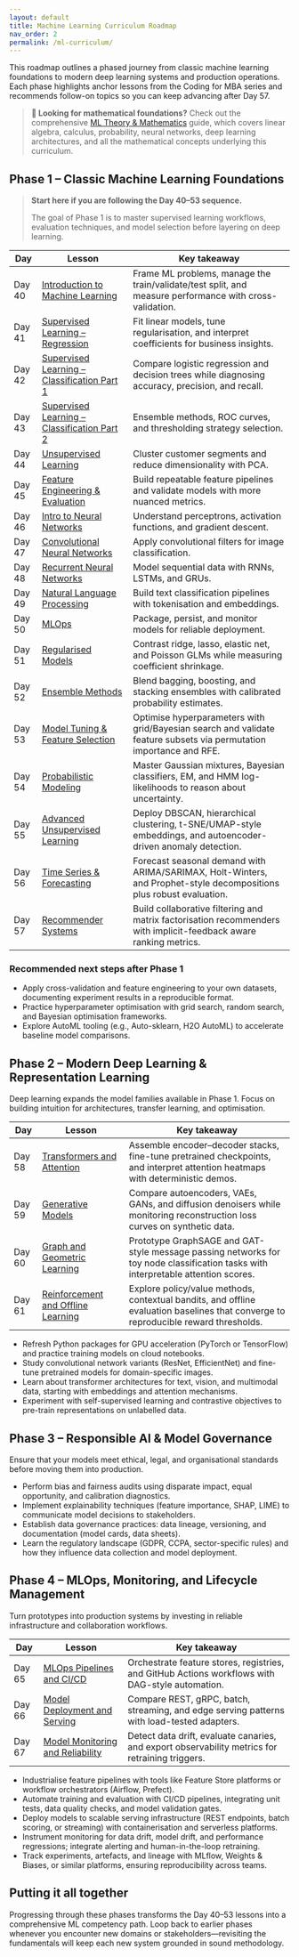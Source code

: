 ```yaml
---
layout: default
title: Machine Learning Curriculum Roadmap
nav_order: 2
permalink: /ml-curriculum/
---
```


This roadmap outlines a phased journey from classic machine learning foundations to modern deep learning systems and production operations. Each phase highlights anchor lessons from the Coding for MBA series and recommends follow-on topics so you can keep advancing after Day 57.

> **📐 Looking for mathematical foundations?** Check out the comprehensive [ML Theory & Mathematics](theory.md) guide, which covers linear algebra, calculus, probability, neural networks, deep learning architectures, and all the mathematical concepts underlying this curriculum.

## Phase 1 – Classic Machine Learning Foundations

> **Start here if you are following the Day 40–53 sequence.**
>
> The goal of Phase 1 is to master supervised learning workflows, evaluation techniques, and model selection before layering on deep learning.

| Day | Lesson | Key takeaway |
| --- | ------ | ------------ |
| Day 40 | [Introduction to Machine Learning](https://github.com/saint2706/Coding-For-MBA/blob/main/Day_40_Intro_to_ML/README.md) | Frame ML problems, manage the train/validate/test split, and measure performance with cross-validation. |
| Day 41 | [Supervised Learning – Regression](https://github.com/saint2706/Coding-For-MBA/blob/main/Day_41_Supervised_Learning_Regression/README.md) | Fit linear models, tune regularisation, and interpret coefficients for business insights. |
| Day 42 | [Supervised Learning – Classification Part 1](https://github.com/saint2706/Coding-For-MBA/blob/main/Day_42_Supervised_Learning_Classification_Part_1/README.md) | Compare logistic regression and decision trees while diagnosing accuracy, precision, and recall. |
| Day 43 | [Supervised Learning – Classification Part 2](https://github.com/saint2706/Coding-For-MBA/blob/main/Day_43_Supervised_Learning_Classification_Part_2/README.md) | Ensemble methods, ROC curves, and thresholding strategy selection. |
| Day 44 | [Unsupervised Learning](https://github.com/saint2706/Coding-For-MBA/blob/main/Day_44_Unsupervised_Learning/README.md) | Cluster customer segments and reduce dimensionality with PCA. |
| Day 45 | [Feature Engineering & Evaluation](https://github.com/saint2706/Coding-For-MBA/blob/main/Day_45_Feature_Engineering_and_Evaluation/README.md) | Build repeatable feature pipelines and validate models with more nuanced metrics. |
| Day 46 | [Intro to Neural Networks](https://github.com/saint2706/Coding-For-MBA/blob/main/Day_46_Intro_to_Neural_Networks/README.md) | Understand perceptrons, activation functions, and gradient descent. |
| Day 47 | [Convolutional Neural Networks](https://github.com/saint2706/Coding-For-MBA/blob/main/Day_47_Convolutional_Neural_Networks/README.md) | Apply convolutional filters for image classification. |
| Day 48 | [Recurrent Neural Networks](https://github.com/saint2706/Coding-For-MBA/blob/main/Day_48_Recurrent_Neural_Networks/README.md) | Model sequential data with RNNs, LSTMs, and GRUs. |
| Day 49 | [Natural Language Processing](https://github.com/saint2706/Coding-For-MBA/blob/main/Day_49_NLP/README.md) | Build text classification pipelines with tokenisation and embeddings. |
| Day 50 | [MLOps](https://github.com/saint2706/Coding-For-MBA/blob/main/Day_50_MLOps/README.md) | Package, persist, and monitor models for reliable deployment. |
| Day 51 | [Regularised Models](https://github.com/saint2706/Coding-For-MBA/blob/main/Day_51_Regularized_Models/README.md) | Contrast ridge, lasso, elastic net, and Poisson GLMs while measuring coefficient shrinkage. |
| Day 52 | [Ensemble Methods](https://github.com/saint2706/Coding-For-MBA/blob/main/Day_52_Ensemble_Methods/README.md) | Blend bagging, boosting, and stacking ensembles with calibrated probability estimates. |
| Day 53 | [Model Tuning & Feature Selection](https://github.com/saint2706/Coding-For-MBA/blob/main/Day_53_Model_Tuning_and_Feature_Selection/README.md) | Optimise hyperparameters with grid/Bayesian search and validate feature subsets via permutation importance and RFE. |
| Day 54 | [Probabilistic Modeling](https://github.com/saint2706/Coding-For-MBA/blob/main/Day_54_Probabilistic_Modeling/README.md) | Master Gaussian mixtures, Bayesian classifiers, EM, and HMM log-likelihoods to reason about uncertainty. |
| Day 55 | [Advanced Unsupervised Learning](https://github.com/saint2706/Coding-For-MBA/blob/main/Day_55_Advanced_Unsupervised_Learning/README.md) | Deploy DBSCAN, hierarchical clustering, t-SNE/UMAP-style embeddings, and autoencoder-driven anomaly detection. |
| Day 56 | [Time Series & Forecasting](https://github.com/saint2706/Coding-For-MBA/blob/main/Day_56_Time_Series_and_Forecasting/README.md) | Forecast seasonal demand with ARIMA/SARIMAX, Holt-Winters, and Prophet-style decompositions plus robust evaluation. |
| Day 57 | [Recommender Systems](https://github.com/saint2706/Coding-For-MBA/blob/main/Day_57_Recommender_Systems/README.md) | Build collaborative filtering and matrix factorisation recommenders with implicit-feedback aware ranking metrics. |

### Recommended next steps after Phase 1

- Apply cross-validation and feature engineering to your own datasets, documenting experiment results in a reproducible format.
- Practice hyperparameter optimisation with grid search, random search, and Bayesian optimisation frameworks.
- Explore AutoML tooling (e.g., Auto-sklearn, H2O AutoML) to accelerate baseline model comparisons.

## Phase 2 – Modern Deep Learning & Representation Learning

Deep learning expands the model families available in Phase 1. Focus on building intuition for architectures, transfer learning, and optimisation.

| Day | Lesson | Key takeaway |
| --- | ------ | ------------ |
| Day 58 | [Transformers and Attention](https://github.com/saint2706/Coding-For-MBA/blob/main/Day_58_Transformers_and_Attention/README.md) | Assemble encoder–decoder stacks, fine-tune pretrained checkpoints, and interpret attention heatmaps with deterministic demos. |
| Day 59 | [Generative Models](https://github.com/saint2706/Coding-For-MBA/blob/main/Day_59_Generative_Models/README.md) | Compare autoencoders, VAEs, GANs, and diffusion denoisers while monitoring reconstruction loss curves on synthetic data. |
| Day 60 | [Graph and Geometric Learning](https://github.com/saint2706/Coding-For-MBA/blob/main/Day_60_Graph_and_Geometric_Learning/README.md) | Prototype GraphSAGE and GAT-style message passing networks for toy node classification tasks with interpretable attention scores. |
| Day 61 | [Reinforcement and Offline Learning](https://github.com/saint2706/Coding-For-MBA/blob/main/Day_61_Reinforcement_and_Offline_Learning/README.md) | Explore policy/value methods, contextual bandits, and offline evaluation baselines that converge to reproducible reward thresholds. |

- Refresh Python packages for GPU acceleration (PyTorch or TensorFlow) and practice training models on cloud notebooks.
- Study convolutional network variants (ResNet, EfficientNet) and fine-tune pretrained models for domain-specific images.
- Learn about transformer architectures for text, vision, and multimodal data, starting with embeddings and attention mechanisms.
- Experiment with self-supervised learning and contrastive objectives to pre-train representations on unlabelled data.

## Phase 3 – Responsible AI & Model Governance

Ensure that your models meet ethical, legal, and organisational standards before moving them into production.

- Perform bias and fairness audits using disparate impact, equal opportunity, and calibration diagnostics.
- Implement explainability techniques (feature importance, SHAP, LIME) to communicate model decisions to stakeholders.
- Establish data governance practices: data lineage, versioning, and documentation (model cards, data sheets).
- Learn the regulatory landscape (GDPR, CCPA, sector-specific rules) and how they influence data collection and model deployment.

## Phase 4 – MLOps, Monitoring, and Lifecycle Management

Turn prototypes into production systems by investing in reliable infrastructure and collaboration workflows.

| Day | Lesson | Key takeaway |
| --- | ------ | ------------ |
| Day 65 | [MLOps Pipelines and CI/CD](https://github.com/saint2706/Coding-For-MBA/blob/main/Day_65_MLOps_Pipelines_and_CI/README.md) | Orchestrate feature stores, registries, and GitHub Actions workflows with DAG-style automation. |
| Day 66 | [Model Deployment and Serving](https://github.com/saint2706/Coding-For-MBA/blob/main/Day_66_Model_Deployment_and_Serving/README.md) | Compare REST, gRPC, batch, streaming, and edge serving patterns with load-tested adapters. |
| Day 67 | [Model Monitoring and Reliability](https://github.com/saint2706/Coding-For-MBA/blob/main/Day_67_Model_Monitoring_and_Reliability/README.md) | Detect data drift, evaluate canaries, and export observability metrics for retraining triggers. |

- Industrialise feature pipelines with tools like Feature Store platforms or workflow orchestrators (Airflow, Prefect).
- Automate training and evaluation with CI/CD pipelines, integrating unit tests, data quality checks, and model validation gates.
- Deploy models to scalable serving infrastructure (REST endpoints, batch scoring, or streaming) with containerisation and serverless platforms.
- Instrument monitoring for data drift, model drift, and performance regressions; integrate alerting and human-in-the-loop retraining.
- Track experiments, artefacts, and lineage with MLflow, Weights & Biases, or similar platforms, ensuring reproducibility across teams.

## Putting it all together

Progressing through these phases transforms the Day 40–53 lessons into a comprehensive ML competency path. Loop back to earlier phases whenever you encounter new domains or stakeholders—revisiting the fundamentals will keep each new system grounded in sound methodology.

